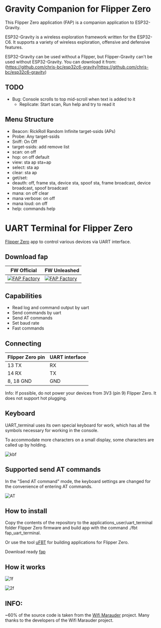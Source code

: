 # Gravity Companion for Flipper Zero

This Flipper Zero application (FAP) is a companion application to ESP32-Gravity.

ESP32-Gravity is a wireless exploration framework written for the ESP32-C6. It
supports a variety of wireless exploration, offensive and defensive features.

ESP32-Gravity can be used without a Flipper, but Flipper-Gravity can't be used
without ESP32-Gravity. You can download it from:
(https://github.com/chris-bc/esp32c6-gravity|https://github.com/chris-bc/esp32c6-gravity)

## TODO
* Bug: Console scrolls to top mid-scroll when text is added to it
    * Replicate: Start scan, Run help and try to read it

## Menu Structure
* Beacon: RickRoll Random Infinite target-ssids (APs)
* Probe: Any target-ssids
* Sniff: On Off
* target-ssids: add remove list
* scan: on off
* hop: on off default
* view: sta ap sta+ap
* select: sta ap
* clear: sta ap
* get/set: <variables>
* deauth: off, frame sta, device sta, spoof sta, frame broadcast, device broadcast, spoof broadcast
* mana: on off clear
* mana verbose: on off
* mana loud: on off
* help: commands help

# UART Terminal for Flipper Zero
[Flipper Zero](https://flipperzero.one/) app to control various devices via UART interface.
## Download fap
| **FW Official** | **FW Unleashed** |
| - | - |
| [![FAP Factory](https://flipc.org/api/v1/cool4uma/UART_Terminal/badge)](https://flipc.org/cool4uma/UART_Terminal) | [![FAP Factory](https://flipc.org/api/v1/cool4uma/UART_Terminal/badge?firmware=unleashed)](https://flipc.org/cool4uma/UART_Terminal?firmware=unleashed) |

## Capabilities
- Read log and command output by uart
- Send commands by uart
- Send AT commands
- Set baud rate
- Fast commands

## Connecting
| Flipper Zero pin | UART interface  |
| ---------------- | --------------- |
| 13 TX            | RX              |
| 14 RX            | TX              |
|8, 18 GND         | GND             |

Info: If possible, do not power your devices from 3V3 (pin 9) Flipper Zero. It does not support hot plugging.

## Keyboard
UART_terminal uses its own special keyboard for work, which has all the symbols necessary for working in the console.

To accommodate more characters on a small display, some characters are called up by holding.

![kbf](https://user-images.githubusercontent.com/122148894/212286637-7063f1ee-c6ff-46b9-8dc5-79a5f367fab1.png)

## Supported send AT commands
In the "Send AT command" mode, the keyboard settings are changed for the convenience of entering AT commands.

![AT](https://user-images.githubusercontent.com/122148894/230785072-319fe5c9-deca-49f9-bfe4-5ace89d38d53.png)


## How to install
Copy the contents of the repository to the applications_user/uart_terminal folder Flipper Zero firmware and build app with the command ./fbt fap_uart_terminal.

Or use the tool [uFBT](https://github.com/flipperdevices/flipperzero-ufbt) for building applications for Flipper Zero.

Download ready [fap](https://github.com/playmean/fap-list)

## How it works


![1f](https://user-images.githubusercontent.com/122148894/211161450-6d177638-3bfa-42a8-9c73-0cf3af5e5ca7.jpg)


![2f](https://user-images.githubusercontent.com/122148894/211161456-4d2be15b-4a05-4450-a62e-edcaab3772fd.jpg)



## INFO:

~60% of the source code is taken from the [Wifi Marauder](https://github.com/0xchocolate/flipperzero-firmware-with-wifi-marauder-companion) project. Many thanks to the developers of the Wifi Marauder project.
